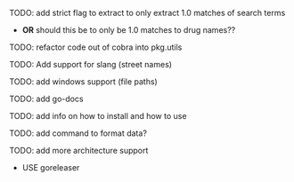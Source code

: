 TODO: add strict flag to extract to only extract 1.0 matches of search terms

- **OR** should this be to only be 1.0 matches to drug names??

TODO: refactor code out of cobra into pkg.utils
 
TODO: Add support for slang (street names)

TODO: add windows support (file paths)

TODO: add go-docs

TODO: add info on how to install and how to use

TODO: add command to format data?

TODO: add more architecture support

- USE goreleaser